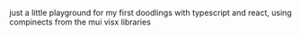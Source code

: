 just a little playground for my first doodlings with typescript and react, using compinects from the mui
visx libraries 


